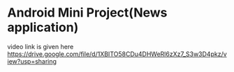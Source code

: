 # Android Mini Project(News application)
video link is given here
https://drive.google.com/file/d/1XBITO58CDu4DHWeRl6zXz7_S3w3D4pkz/view?usp=sharing


